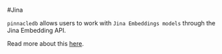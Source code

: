 #Jina

`pinnacledb` allows users to work with `Jina Embeddings models` through the Jina Embedding API.

Read more about this [here](/docs/docs/walkthrough/ai_apis#jina).